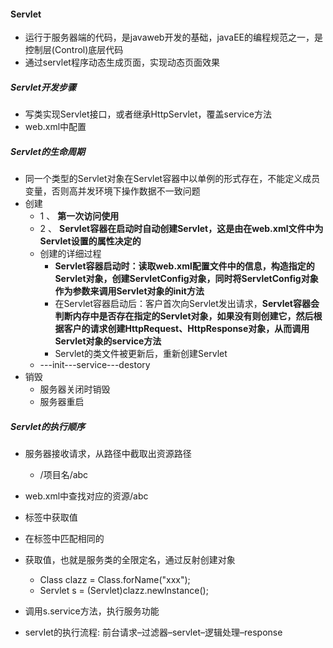 #### Servlet

* 运行于服务器端的代码，是javaweb开发的基础，javaEE的编程规范之一，是控制层(Control)底层代码
* 通过servlet程序动态生成页面，实现动态页面效果

##### Servlet开发步骤

* 写类实现Servlet接口，或者继承HttpServlet，覆盖service方法
* web.xml中配置

##### Servlet的生命周期

* 同一个类型的Servlet对象在Servlet容器中以单例的形式存在，不能定义成员变量，否则高并发环境下操作数据不一致问题
* 创建
  * 1 、 **第一次访问使用**
  * 2 、 **Servlet容器在启动时自动创建Servlet，这是由在web.xml文件中为Servlet设置的<load-on-startup>属性决定的**
  * 创建的详细过程
    * **Servlet容器启动时：读取web.xml配置文件中的信息，构造指定的Servlet对象，创建ServletConfig对象，同时将ServletConfig对象作为参数来调用Servlet对象的init方法**
    * 在Servlet容器启动后：客户首次向Servlet发出请求，**Servlet容器会判断内存中是否存在指定的Servlet对象，如果没有则创建它，然后根据客户的请求创建HttpRequest、HttpResponse对象，从而调用Servlet对象的service方法**
    * Servlet的类文件被更新后，重新创建Servlet
  * ---init---service---destory
* 销毁
  * 服务器关闭时销毁
  * 服务器重启

##### Servlet的执行顺序

* 服务器接收请求，从路径中截取出资源路径
  * /项目名/abc
* web.xml中查找对应<url-pattern>的资源/abc
* <servlet-mapping>标签中获取<servlet-name>值
* 在<servlet>标签中匹配相同的<servlet-name>
* 获取<servlet-class>值，也就是服务类的全限定名，通过反射创建对象
  * Class clazz = Class.forName("xxx");
  * Servlet s = (Servlet)clazz.newInstance();

* 调用s.service方法，执行服务功能

*  servlet的执行流程: 前台请求–过滤器–servlet–逻辑处理–response

